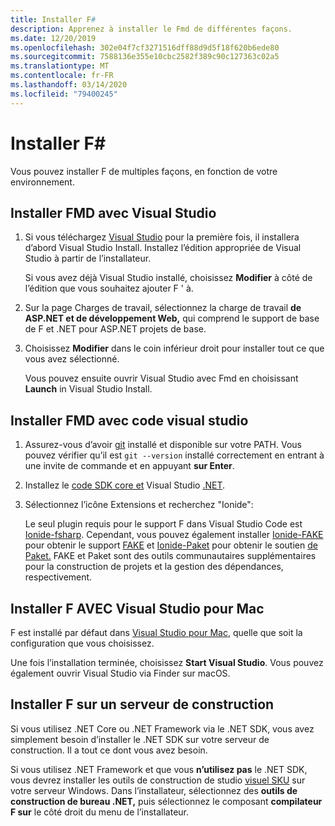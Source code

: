 ```yaml
---
title: Installer F#
description: Apprenez à installer le Fmd de différentes façons.
ms.date: 12/20/2019
ms.openlocfilehash: 302e04f7cf3271516dff88d9d5f18f620b6ede80
ms.sourcegitcommit: 7588136e355e10cbc2582f389c90c127363c02a5
ms.translationtype: MT
ms.contentlocale: fr-FR
ms.lasthandoff: 03/14/2020
ms.locfileid: "79400245"
---
```

# <a name="install-f"></a>Installer F\#

Vous pouvez installer F de multiples façons, en fonction de votre environnement.

## <a name="install-f-with-visual-studio"></a>Installer FMD avec Visual Studio

1. Si vous téléchargez [Visual Studio](https://visualstudio.microsoft.com/downloads/?utm_medium=microsoft&utm_source=docs.microsoft.com&utm_campaign=inline+link&utm_content=download+vs2019) pour la première fois, il installera d’abord Visual Studio Install. Installez l’édition appropriée de Visual Studio à partir de l’installateur.

   Si vous avez déjà Visual Studio installé, choisissez **Modifier** à côté de l’édition que vous souhaitez ajouter F ' à.

2. Sur la page Charges de travail, sélectionnez la charge de travail **de ASP.NET et de développement Web,** qui comprend le support de base de F et .NET pour ASP.NET projets de base.

3. Choisissez **Modifier** dans le coin inférieur droit pour installer tout ce que vous avez sélectionné.

   Vous pouvez ensuite ouvrir Visual Studio avec Fmd en choisissant **Launch** in Visual Studio Install.

## <a name="install-f-with-visual-studio-code"></a>Installer FMD avec code visual studio

1. Assurez-vous d’avoir [git](https://git-scm.com/download) installé et disponible sur votre PATH. Vous pouvez vérifier qu’il est `git --version` installé correctement en entrant à une invite de commande et en appuyant **sur Enter**.

2. Installez le [code SDK core et](https://dotnet.microsoft.com/download) Visual Studio [.NET](https://code.visualstudio.com).

3. Sélectionnez l’icône Extensions et recherchez "Ionide":

   Le seul plugin requis pour le support F dans Visual Studio Code est [Ionide-fsharp](https://marketplace.visualstudio.com/items?itemName=Ionide.Ionide-fsharp). Cependant, vous pouvez également installer [Ionide-FAKE](https://marketplace.visualstudio.com/items?itemName=Ionide.Ionide-FAKE) pour obtenir le support [FAKE](https://fake.build/) et [Ionide-Paket](https://marketplace.visualstudio.com/items?itemName=Ionide.Ionide-Paket) pour obtenir le soutien [de Paket.](https://fsprojects.github.io/Paket/) FAKE et Paket sont des outils communautaires supplémentaires pour la construction de projets et la gestion des dépendances, respectivement.

## <a name="install-f-with-visual-studio-for-mac"></a>Installer F AVEC Visual Studio pour Mac

F est installé par défaut dans [Visual Studio pour Mac](https://visualstudio.microsoft.com/vs/mac/?utm_medium=microsoft&utm_source=docs.microsoft.com&utm_campaign=inline+link), quelle que soit la configuration que vous choisissez.

Une fois l’installation terminée, choisissez **Start Visual Studio**. Vous pouvez également ouvrir Visual Studio via Finder sur macOS.

## <a name="install-f-on-a-build-server"></a>Installer F sur un serveur de construction

Si vous utilisez .NET Core ou .NET Framework via le .NET SDK, vous avez simplement besoin d’installer le .NET SDK sur votre serveur de construction. Il a tout ce dont vous avez besoin.

Si vous utilisez .NET Framework et que vous **n’utilisez pas** le .NET SDK, vous devrez installer les outils de construction de studio [visuel SKU](https://visualstudio.microsoft.com/thank-you-downloading-visual-studio/?sku=BuildTools&rel=16) sur votre serveur Windows. Dans l’installateur, sélectionnez des **outils de construction de bureau .NET,** puis sélectionnez le composant **compilateur F sur** le côté droit du menu de l’installateur.
